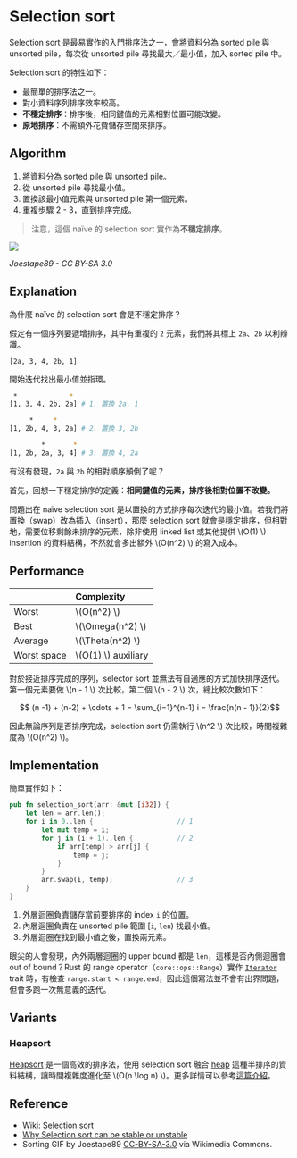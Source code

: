 # Selection sort

Selection sort 是最易實作的入門排序法之一，會將資料分為 sorted pile 與 unsorted pile，每次從 unsorted pile 尋找最大／最小值，加入 sorted pile 中。

Selection sort 的特性如下：

- 最簡單的排序法之一。
- 對小資料序列排序效率較高。
- **不穩定排序**：排序後，相同鍵值的元素相對位置可能改變。
- **原地排序**：不需額外花費儲存空間來排序。

## Algorithm

1. 將資料分為 sorted pile 與 unsorted pile。
2. 從 unsorted pile 尋找最小值。
3. 置換該最小值元素與 unsorted pile 第一個元素。
4. 重複步驟 2 - 3，直到排序完成。

> 注意，這個 naïve 的 selection sort 實作為**不穩定排序**。

![](https://upload.wikimedia.org/wikipedia/commons/9/94/Selection-Sort-Animation.gif)

_Joestape89 - CC BY-SA 3.0_

## Explanation

為什麼 naïve 的 selection sort 會是不穩定排序？

假定有一個序列要遞增排序，其中有重複的 `2` 元素，我們將其標上 `2a`、`2b` 以利辨識。

```
[2a, 3, 4, 2b, 1]
```

開始迭代找出最小值並指環。

```bash
 *             *
[1, 3, 4, 2b, 2a] # 1. 置換 2a, 1

     *     *
[1, 2b, 4, 3, 2a] # 2. 置換 3, 2b

        *       *
[1, 2b, 2a, 3, 4] # 3. 置換 4, 2a
```

有沒有發現，`2a` 與 `2b` 的相對順序顛倒了呢？

首先，回想一下穩定排序的定義：**相同鍵值的元素，排序後相對位置不改變。**

問題出在 naïve selection sort 是以置換的方式排序每次迭代的最小值。若我們將置換（swap）改為插入（insert），那麼 selection sort 就會是穩定排序，但相對地，需要位移剩餘未排序的元素，除非使用 linked list 或其他提供 \\(O(1) \\) insertion 的資料結構，不然就會多出額外 \\(O(n^2) \\) 的寫入成本。
## Performance

|              | Complexity       |
| :----------- | :--------------- |
| Worst        | \\(O(n^2) \\)         |
| Best         | \\(\Omega(n^2) \\)    |
| Average      | \\(\Theta(n^2) \\)    |
| Worst space  | \\(O(1) \\) auxiliary |

對於接近排序完成的序列，selector sort 並無法有自適應的方式加快排序迭代。第一個元素要做 \\(n - 1 \\) 次比較，第二個 \\(n - 2 \\) 次，總比較次數如下：

$$ (n -1) + (n-2) + \cdots + 1 = \sum_{i=1}^{n-1} i = \frac{n(n - 1)}{2}$$

因此無論序列是否排序完成，selection sort 仍需執行 \\(n^2 \\) 次比較，時間複雜度為 \\(O(n^2) \\)。

## Implementation

簡單實作如下：

```rust
pub fn selection_sort(arr: &mut [i32]) {
    let len = arr.len();
    for i in 0..len {                     // 1
        let mut temp = i;
        for j in (i + 1)..len {           // 2
            if arr[temp] > arr[j] {
                temp = j;
            }
        }
        arr.swap(i, temp);                // 3
    }
}
```

1. 外層迴圈負責儲存當前要排序的 index `i` 的位置。
2. 內層迴圈負責在 unsorted pile 範圍 [`i`, `len`) 找最小值。
3. 外層迴圈在找到最小值之後，置換兩元素。

眼尖的人會發現，內外兩層迴圈的 upper bound 都是 `len`，這樣是否內側迴圈會 out of bound？Rust 的 range operator（`core::ops::Range`）實作 [`Iterator`][impl-iterator] trait 時，有檢查 `range.start < range.end`，因此這個寫法並不會有出界問題，但會多跑一次無意義的迭代。

[impl-iterator]: https://doc.rust-lang.org/core/ops/struct.Range.html#impl-Iterator

## Variants

### Heapsort

[Heapsort][heapsort] 是一個高效的排序法，使用 selection sort 融合 [heap][wiki-heap] 這種半排序的資料結構，讓時間複雜度進化至 \\(O(n \log n) \\)。更多詳情可以參考[這篇介紹][heapsort]。

[heapsort]: ../heapsort/README.md
[wiki-heap]: https://en.wikipedia.org/wiki/Heap_(data_structure)

## Reference

- [Wiki: Selection sort](https://en.wikipedia.org/wiki/Selection_sort)
- [Why Selection sort can be stable or unstable](https://stackoverflow.com/questions/20761396/)
- Sorting GIF by Joestape89 [CC-BY-SA-3.0](http://creativecommons.org/licenses/by-sa/3.0/) via Wikimedia Commons.
